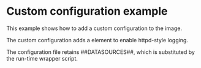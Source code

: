 # Custom configuration example

This example shows how to add a custom configuration to the image.

The custom configuration adds a <Valve> element to enable httpd-style
logging.

The configuration file retains ##DATASOURCES##, which is substituted
by the run-time wrapper script.
